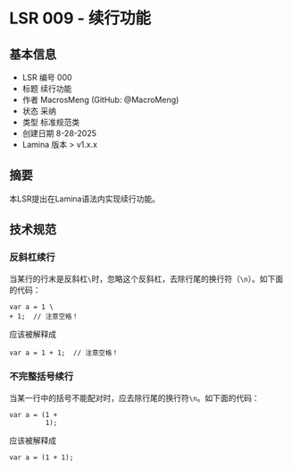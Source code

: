 # LSR 009 - 续行功能

## 基本信息

- LSR 编号 000
- 标题 续行功能
- 作者 MacrosMeng (GitHub: @MacroMeng)
- 状态 采纳
- 类型 标准规范类
- 创建日期 8-28-2025
- Lamina 版本 > v1.x.x

## 摘要

本LSR提出在Lamina语法内实现续行功能。

## 技术规范

### 反斜杠续行

当某行的行末是反斜杠`\`时，忽略这个反斜杠，去除行尾的换行符（`\n`）。如下面的代码：
```
var a = 1 \
+ 1;  // 注意空格！
```
应该被解释成
```
var a = 1 + 1;  // 注意空格！
```

### 不完整括号续行

当某一行中的括号不能配对时，应去除行尾的换行符`\n`。如下面的代码：
```
var a = (1 +
         1);
```
应该被解释成
```
var a = (1 + 1);
```

